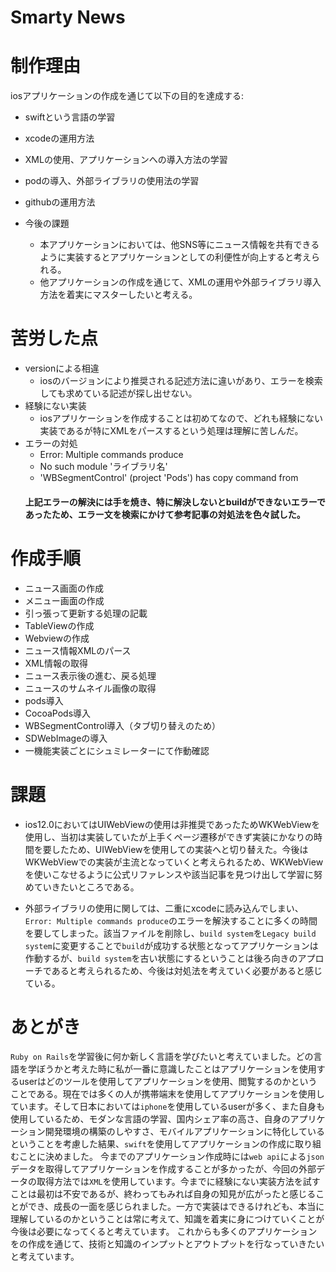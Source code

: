 # Smarty News

# 制作理由

iosアプリケーションの作成を通じて以下の目的を達成する:

* swiftという言語の学習
* xcodeの運用方法
* XMLの使用、アプリケーションへの導入方法の学習
* podの導入、外部ライブラリの使用法の学習
* githubの運用方法

* 今後の課題
  * 本アプリケーションにおいては、他SNS等にニュース情報を共有できるように実装するとアプリケーションとしての利便性が向上すると考えられる。
  * 他アプリケーションの作成を通じて、XMLの運用や外部ライブラリ導入方法を着実にマスターしたいと考える。
  
# 苦労した点
- versionによる相違
  - iosのバージョンにより推奨される記述方法に違いがあり、エラーを検索しても求めている記述が探し出せない。
- 経験にない実装
  - iosアプリケーションを作成することは初めてなので、どれも経験にない実装であるが特にXMLをパースするという処理は理解に苦しんだ。
- エラーの対処
  - Error: Multiple commands produce
  - No such module 'ライブラリ名'
  - 'WBSegmentControl' (project 'Pods') has copy command from
  #### 上記エラーの解決には手を焼き、特に解決しないとbuildができないエラーであったため、エラー文を検索にかけて参考記事の対処法を色々試した。
  
# 作成手順
 - ニュース画面の作成
 - メニュー画面の作成
 - 引っ張って更新する処理の記載
 - TableViewの作成
 - Webviewの作成
 - ニュース情報XMLのパース
 - XML情報の取得
 - ニュース表示後の進む、戻る処理
 - ニュースのサムネイル画像の取得
 - pods導入
 - CocoaPods導入
 - WBSegmentControl導入（タブ切り替えのため）
 - SDWebImageの導入
 - 一機能実装ごとにシュミレーターにて作動確認
 
# 課題
 - ios12.0においてはUIWebViewの使用は非推奨であったためWKWebViewを使用し、当初は実装していたが上手くページ遷移ができず実装にかなりの時間を要したため、UIWebViewを使用しての実装へと切り替えた。今後はWKWebViewでの実装が主流となっていくと考えられるため、WKWebViewを使いこなせるように公式リファレンスや該当記事を見つけ出して学習に努めていきたいところである。
 
 - 外部ライブラリの使用に関しては、二重にxcodeに読み込んでしまい、`Error: Multiple commands produce`のエラーを解決することに多くの時間を要してしまった。該当ファイルを削除し、`build system`を`Legacy build system`に変更することで`build`が成功する状態となってアプリケーションは作動するが、`build system`を古い状態にするということは後ろ向きのアプローチであると考えられるため、今後は対処法を考えていく必要があると感じている。
 
# あとがき
`Ruby on Rails`を学習後に何か新しく言語を学びたいと考えていました。どの言語を学ぼうかと考えた時に私が一番に意識したことはアプリケーションを使用するuserはどのツールを使用してアプリケーションを使用、閲覧するのかということである。現在では多くの人が携帯端末を使用してアプリケーションを使用しています。そして日本においては`iphone`を使用しているuserが多く、また自身も使用しているため、モダンな言語の学習、国内シェア率の高さ、自身のアプリケーション開発環境の構築のしやすさ、モバイルアプリケーションに特化しているということを考慮した結果、`swift`を使用してアプリケーションの作成に取り組むことに決めました。
今までのアプリケーション作成時には`web api`による`json`データを取得してアプリケーションを作成することが多かったが、今回の外部データの取得方法では`XML`を使用しています。今までに経験にない実装方法を試すことは最初は不安であるが、終わってもみれば自身の知見が広がったと感じることができ、成長の一面を感じられました。一方で実装はできるけれども、本当に理解しているのかということは常に考えて、知識を着実に身につけていくことが今後は必要になってくると考えています。
これからも多くのアプリケーションをの作成を通じて、技術と知識のインプットとアウトプットを行なっていきたいと考えています。





